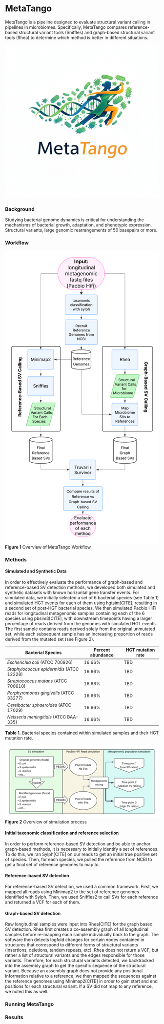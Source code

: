 # MetaTango

MetaTango is a pipeline designed to evaluate structural variant calling in pipelines in microbiomes. Specifically, MetaTango compares reference-based structural variant tools (Sniffles) and graph-based structural variant tools (Rhea) to determine which method is better in different situations. 

![MetaTango Logo](https://github.com/collaborativebioinformatics/MetaTango/blob/main/img/metatango_logo_v1.png)

### Background
Studying bacterial genome dynamics is critical for understanding the mechanisms of bacterial growth, adaptation, and phenotypic expression. Structural variants, large genomic rearrangements of 50 basepairs or more. 

### Workflow
![MetaTango Workflow](https://github.com/collaborativebioinformatics/MetaTango/blob/main/img/MetaTango_Workflow_v1.png)
**Figure 1** Overview of MetaTango Workflow

### Methods

#### Simulated and Synthetic Data
In order to effectively evaluate the performance of graph-based and reference-based SV detection methods, we developed both simulated and synthetic datasets with known horizontal gene transfer events. For simulated data, we initially selected a set of 6 bacterial species (see Table 1) and simulated HGT events for each of them using hgtsim[CITE], resulting in a second set of post-HGT bacterial species. We then simulated Pacbio HiFi reads for longitudinal metagenomic samples containing each of the 6 species using pbsim3[CITE], with downstream timepoints having a larger percentage of reads derived from the genomes with simulated HGT events. The first sample contains reads derived solely from the original unmutated set, while each subsequent sample has an increasing proportion of reads derived from the mutated set (see Figure 2). 

| Bacterial Species                         | Percent abundance | HGT mutation rate |
|-------------------------------------------|-------------------|-------------------|
| *Escherichia coli* (ATCC 700926)          | 16.66%            | TBD               |
| *Staphylococcus epidermidis* (ATCC 12228) | 16.66%            | TBD               |
| *Streptococcus mutans* (ATCC 700610)      | 16.66%            | TBD               |
| *Porphyromonas gingivalis* (ATCC 33277)   | 16.66%            | TBD               |
| *Cereibacter sphaeroides* (ATCC 17029)    | 16.66%            | TBD               |
| *Neisseria meningitidis* (ATCC BAA-335)   | 16.66%            | TBD               |
**Table 1.** Bacterial species contained within simulated samples and their HGT mutation rate.

![MetaTango Simulation Overview](https://github.com/collaborativebioinformatics/MetaTango/blob/main/img/Metagnomic_simulation.png)
**Figure 2** Overview of simulation process

#### Initial taxonomic classification and reference selection
In order to perform reference-based SV detection and be able to anchor graph-based methods, it is necessary to initially identify a set of references. To do this, we ran Sylph[CITE] on our reads to get an initial true positive set of species. Then, for each species, we pulled the reference from NCBI to get a final set of reference genomes to map to.  

#### Reference-based SV detection
For reference-based SV detection, we used a common framework. First, we mapped all reads using Minimap2 to the set of reference genomes identified with Sylph. Then, we used Sniffles2 to call SVs for each reference and returned a VCF for each of them. 

#### Graph-based SV detection
Raw longitudinal samples were input into Rhea[CITE] for the graph based SV detection. Rhea first creates a co-assembly graph of all longitudinal samples before re-mapping each sample individually back to the graph. The software then detects logfold changes for certain nodes contained in structures that correspond to different forms of structural variants (insertions, deletions, tandem repeats, etc). Rhea does not return a VCF, but rather a list of structural variants and the edges responsible for those variants. Therefore, for each structural variants detected, we backtracked into the assembly graph to get the specific sequence of the structural variant. Because an assembly graph does not provide any positional information relative to a reference, we then mapped the sequences against the reference genomes using Minimap2[CITE] in order to gain start and end positions for each structural variant. If a SV did not map to any reference, we noted this as well.  


### Running MetaTango


### Results
